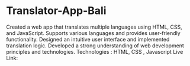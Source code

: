 # Translator-App-Bali
Created a web app that translates multiple languages using HTML, CSS, and JavaScript. 
Supports various languages and provides user-friendly functionality. Designed an intuitive user interface and implemented translation logic.
Developed a strong understanding of web development principles and technologies.
Technologies : HTML, CSS , Javascript
Live Link: 
